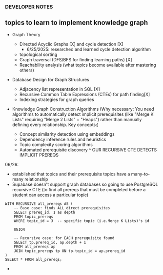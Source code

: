 ### DEVELOPER NOTES

## topics to learn to implement knowledge graph
- Graph Theory
    - Directed Acyclic Graphs [X] and cycle detection [X]
        - 6/25/2025: researched and learned cycle detection algorithm
    - topological sorting 
    - Graph traversal (DFS/BFS for finding learning paths) [X]
    - Reachability analysis (what topics become available after mastering others)

- Database Design for Graph Structures
    - Adjacency list representation in SQL [X]
    - Recursive Common Table Expressions (CTEs) for path finding[X]
    - Indexing strategies for graph queries

-  Knowledge Graph Construction Algorithms (Why necessary: You need algorithms to automatically detect implicit prerequisites (like "Merge K Lists" requiring "Merge 2 Lists" + "Heaps") rather than manually defining every relationship.
Key concepts:)
    - Concept similarity detection using embeddings
    - Dependency inference rules and heuristics
    - Topic complexity scoring algorithms
    - Automated prerequisite discovery
^ OUR RECURSIVE CTE DETECTS IMPLICIT PREREQS


06/26:
- established that topics and their prerequisite topics have a many-to-many relationship
- Supabase doesn't support graph databases so going to use PostgreSQL recursive CTE (to find all prereqs that must be completed before a student can access a particular topic)
```
WITH RECURSIVE all_prereqs AS (
    -- Base case: finds ALL direct prerequisites
    SELECT prereq_id, 1 as depth
    FROM topic_prereqs
    WHERE topic_id = 3  -- specific topic (i.e.Merge K Lists)'s id
    
    UNION
    
    -- Recursive case: for EACH prerequisite found
    SELECT tp.prereq_id, ap.depth + 1
    FROM all_prereqs ap
    JOIN topic_prereqs tp ON tp.topic_id = ap.prereq_id
)
SELECT * FROM all_prereqs;
```
- 